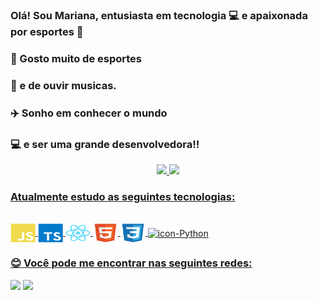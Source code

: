 ### Olá! Sou Mariana, entusiasta em tecnologia 💻 e apaixonada por esportes 🏐

### 🏐 Gosto muito de esportes
### 🎵 e de ouvir musicas.
### ✈️ Sonho em conhecer o mundo
### 💻 e ser uma grande desenvolvedora!!


<div align="center">
  <a href="https://github.com/MarianaDiniz-V">
  <img height="150em" src="https://github-readme-stats.vercel.app/api?username=MarianaDiniz-V&show_icons=true&theme=dracula&include_all_commits=true&count_private=true"/>
  <img height="150em" src="https://github-readme-stats.vercel.app/api/top-langs/?username=MarianaDiniz-V&layout=compact&langs_count=7&theme=dracula"/>
</div>
  
### Atualmente estudo as seguintes tecnologias: 
  
<div style="display: inline_block"><br>
  <img align="center" alt="icon-Js" height="30" width="40" src="https://raw.githubusercontent.com/devicons/devicon/master/icons/javascript/javascript-plain.svg">
  <img align="center" alt="icon-Ts" height="30" width="40" src="https://raw.githubusercontent.com/devicons/devicon/master/icons/typescript/typescript-plain.svg">
  <img align="center" alt="icon-React" height="30" width="40" src="https://raw.githubusercontent.com/devicons/devicon/master/icons/react/react-original.svg">
  <img align="center" alt="icon-HTML" height="30" width="40" src="https://raw.githubusercontent.com/devicons/devicon/master/icons/html5/html5-original.svg">
  <img align="center" alt="icon-CSS" height="30" width="40" src="https://raw.githubusercontent.com/devicons/devicon/master/icons/css3/css3-original.svg">
  <img align="center" alt="icon-Python" height="40" width="40" src="https://cdn.icon-icons.com/icons2/2107/PNG/512/file_type_angular_icon_130754.png">
</div>
  
 ### 😊 Você pode me encontrar nas seguintes redes:
 
<div> 
  <a href = "mailto:marianadiniz.v@gmail.com"><img src="https://img.shields.io/badge/-Gmail-%23333?style=for-the-badge&logo=gmail&logoColor=white" target="_blank"></a>
  <a href="https://www.linkedin.com/in/mariana-dinizv/" target="_blank"><img src="https://img.shields.io/badge/-LinkedIn-%230077B5?style=for-the-badge&logo=linkedin&logoColor=white" target="_blank"></a>  
</div>
